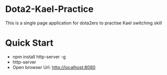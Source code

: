 # Dota2-Kael-Practice
This is a single page application for dota2ers to practise Kael switching skill

# Quick Start
- npm install http-server -g
- http-server
- Open browser Url: [http://localhost:8080](http://localhost:8080)
